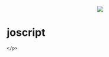 <div align='center'>
  <img  src='https://github.com/Yosef-Eid/joscript/assets/117477110/2abd752c-6128-4b26-9e41-dc11ef3acadc'/>  
</div>

  <div>
    <h1 >joscript</h1> 
    <p>
      
    </p>
  </div>
  

